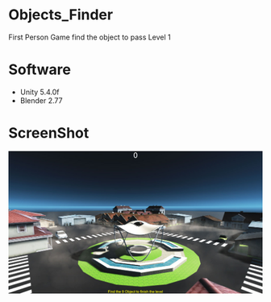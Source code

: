 # Objects_Finder
First Person Game find the object to pass Level 1
# Software
- Unity 5.4.0f
- Blender 2.77
# ScreenShot
![Alt text](https://github.com/aa-ahmed-aa/Objects_Finder/blob/master/Untitled.jpg "Optional title")
